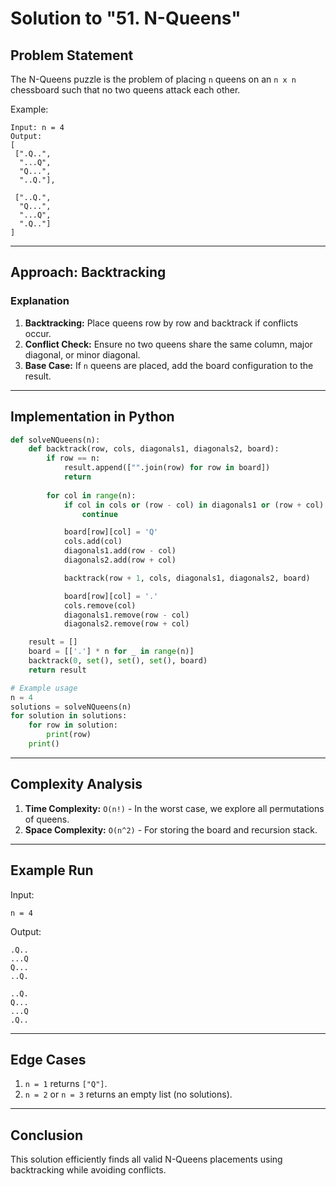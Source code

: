 # Solution to "51. N-Queens"

## Problem Statement

The N-Queens puzzle is the problem of placing `n` queens on an `n x n` chessboard such that no two queens attack each other.

Example:

```
Input: n = 4
Output:
[
 [".Q..",
  "...Q",
  "Q...",
  "..Q."],

 ["..Q.",
  "Q...",
  "...Q",
  ".Q.."]
]
```

---

## Approach: Backtracking

### Explanation

1. **Backtracking:** Place queens row by row and backtrack if conflicts occur.
2. **Conflict Check:** Ensure no two queens share the same column, major diagonal, or minor diagonal.
3. **Base Case:** If `n` queens are placed, add the board configuration to the result.

---

## Implementation in Python

```python
def solveNQueens(n):
    def backtrack(row, cols, diagonals1, diagonals2, board):
        if row == n:
            result.append(["".join(row) for row in board])
            return
        
        for col in range(n):
            if col in cols or (row - col) in diagonals1 or (row + col) in diagonals2:
                continue

            board[row][col] = 'Q'
            cols.add(col)
            diagonals1.add(row - col)
            diagonals2.add(row + col)

            backtrack(row + 1, cols, diagonals1, diagonals2, board)

            board[row][col] = '.'
            cols.remove(col)
            diagonals1.remove(row - col)
            diagonals2.remove(row + col)

    result = []
    board = [['.'] * n for _ in range(n)]
    backtrack(0, set(), set(), set(), board)
    return result

# Example usage
n = 4
solutions = solveNQueens(n)
for solution in solutions:
    for row in solution:
        print(row)
    print()
```

---

## Complexity Analysis

1. **Time Complexity:** `O(n!)` - In the worst case, we explore all permutations of queens.
2. **Space Complexity:** `O(n^2)` - For storing the board and recursion stack.

---

## Example Run

Input:

```
n = 4
```

Output:

```
.Q..
...Q
Q...
..Q.

..Q.
Q...
...Q
.Q..
```

---

## Edge Cases

1. `n = 1` returns `["Q"]`.
2. `n = 2` or `n = 3` returns an empty list (no solutions).

---

## Conclusion

This solution efficiently finds all valid N-Queens placements using backtracking while avoiding conflicts.